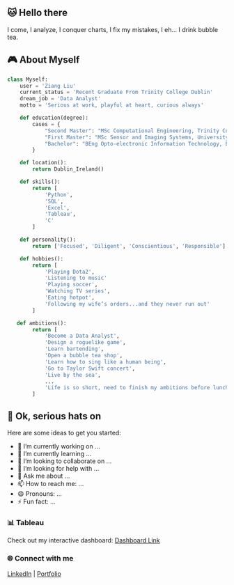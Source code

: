 ## 🐱 Hello there 
I come, I analyze, I conquer charts, I fix my mistakes, I eh... I drink bubble tea.

## 🎮 About Myself 
```python
class Myself:
	user = 'Ziang Liu'
   	current_status = 'Recent Graduate From Trinity College Dublin'
    dream_job = 'Data Analyst'
    motto = 'Serious at work, playful at heart, curious always'

    def education(degree):
        cases = {
            "Second Master": "MSc Computational Engineering, Trinity College Dublin",
            "First Master": "MSc Sensor and Imaging Systems, University of Edinburgh",
            "Bachelor": "BEng Opto-electronic Information Technology, Beijing Institute of Technology"
        }

    def location():
   	    return Dublin_Ireland()

    def skills():
        return [
            'Python',
            'SQL',
            'Excel',
            'Tableau',
            'C'
        ]

    def personality():
        return ['Focused', 'Diligent', 'Conscientious', 'Responsible']

    def hobbies():
        return [
   			'Playing Dota2',
            'Listening to music'
   			'Playing soccer',
   			'Watching TV series',
   			'Eating hotpot',
            'Following my wife’s orders...and they never run out'
   		]

   def ambitions():
        return [
            'Become a Data Analyst',
            'Design a roguelike game',
            'Learn bartending',
            'Open a bubble tea shop',
            'Learn how to sing like a human being',
            'Go to Taylor Swift concert',
            'Live by the sea',
            ...
            'Life is so short, need to finish my ambitions before lunch tomorrow'
        ]

```

## 🎩 Ok, serious hats on 
Here are some ideas to get you started:

- 🔭 I’m currently working on ...
- 🌱 I’m currently learning ...
- 👯 I’m looking to collaborate on ...
- 🤔 I’m looking for help with ...
- 💬 Ask me about ...
- 📫 How to reach me: ...
- 😄 Pronouns: ...
- ⚡ Fun fact: ...

### 📊 Tableau
Check out my interactive dashboard: [Dashboard Link](https://public.tableau.com/views/salestransactiondata/MonthlySalesDataMonitoring?:language=en-US&publish=yes&:sid=&:redirect=auth&:display_count=n&:origin=viz_share_link)

### 🌐 Connect with me
[LinkedIn](https://www.linkedin.cn/incareer/in/ziang-liu-8a441b218/) | [Portfolio](https://zephyr417.github.io/)
